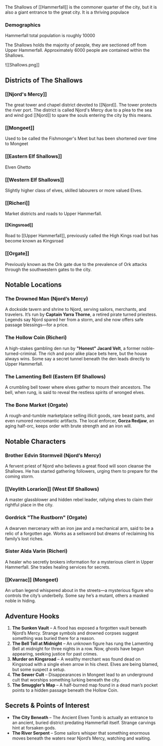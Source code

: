The Shallows of [[Hammerfall]] is the commoner quarter of the city, but it is also a giant entrance to the great city. It is a thriving populace

### Demographics

Hammerfall total population is roughly 10000

The Shallows holds the majority of people, they are sectioned off from Upper Hammerfall. Approximately 6000 people are contained within the Shallows.

![[Shallows.png]]

## Districts of The Shallows
### [[Njord's Mercy]]
The great tower and chapel district devoted to [[Njord]]. The tower protects the river port. The district is called Njord's Mercy due to a plea to the sea and wind god [[Njord]] to spare the souls entering the city by this means.

### [[Mongeet]]
Used to be called the Fishmonger's Meet but has been shortened over time to Mongeet

### [[Eastern Elf Shallows]]
Elven Ghetto

### [[Western Elf Shallows]]
Slightly higher class of elves, skilled labourers or more valued Elves.

### [[Richeri]]
Market districts and roads to Upper Hammerfall.
#### [[Kingsroad]]
Road to [[Upper Hammerfall]], previously called the High Kings road but has become known as Kingsroad

### [[Orgate]]
Previously known as the Ork gate due to the prevalence of Ork attacks through the southwestern gates to the city.

## Notable Locations
### **The Drowned Man** (Njord’s Mercy)

A dockside tavern and shrine to Njord, serving sailors, merchants, and travelers. It’s run by **Captain Yarra Thorne**, a retired pirate turned priestess. Legends say Njord spared her from a storm, and she now offers safe passage blessings—for a price.

### **The Hollow Coin** (Richeri)

A high-stakes gambling den run by **"Honest" Jacard Velt**, a former noble-turned-criminal. The rich and poor alike place bets here, but the house always wins. Some say a secret tunnel beneath the den leads directly to Upper Hammerfall.

### **The Lamenting Bell** (Eastern Elf Shallows)

A crumbling bell tower where elves gather to mourn their ancestors. The bell, when rung, is said to reveal the restless spirits of wronged elves.

### **The Bone Market** (Orgate)

A rough-and-tumble marketplace selling illicit goods, rare beast parts, and even rumored necromantic artifacts. The local enforcer, **Gorza Redjaw**, an aging half-orc, keeps order with brute strength and an iron will.

## Notable Characters
### **Brother Edvin Stormveil** (Njord’s Mercy)
A fervent priest of Njord who believes a great flood will soon cleanse the Shallows. He has started gathering followers, urging them to prepare for the coming storm.

### **[[Veylith Lorarion]]** (West Elf Shallows)
A master glassblower and hidden rebel leader, rallying elves to claim their rightful place in the city.

### **Gordrick "The Rustborn"** (Orgate)
A dwarven mercenary with an iron jaw and a mechanical arm, said to be a relic of a forgotten age. Works as a sellsword but dreams of reclaiming his family’s lost riches.

### **Sister Alda Varin** (Richeri)
A healer who secretly brokers information for a mysterious client in Upper Hammerfall. She trades healing services for secrets.

### [[Kvarrac]] (Mongeet)
An urban legend whispered about in the streets—a mysterious figure who controls the city’s underbelly. Some say he’s a mutant, others a masked noble in hiding.

## **Adventure Hooks**
1. **The Sunken Vault** – A flood has exposed a forgotten vault beneath Njord’s Mercy. Strange symbols and drowned corpses suggest something was buried there for a reason.
2. **The Bell Toll at Midnight** – An unknown figure has rung the Lamenting Bell at midnight for three nights in a row. Now, ghosts have begun appearing, seeking justice for past crimes.
3. **Murder on Kingsroad** – A wealthy merchant was found dead on Kingsroad with a single elven arrow in his chest. Elves are being blamed, but some suspect a setup.
4. **The Sewer Cult** – Disappearances in Mongeet lead to an underground cult that worships something lurking beneath the city.
5. **The Smuggler’s Map** – A half-burned map found in a dead man’s pocket points to a hidden passage beneath the Hollow Coin.

## **Secrets & Points of Interest**

- **The City Beneath** – The Ancient Elven Tomb is actually an entrance to an ancient, buried district predating Hammerfall itself. Strange carvings hint at forsaken gods.
- **The River Serpent** – Some sailors whisper that something enormous moves beneath the waters near Njord’s Mercy, watching and waiting.